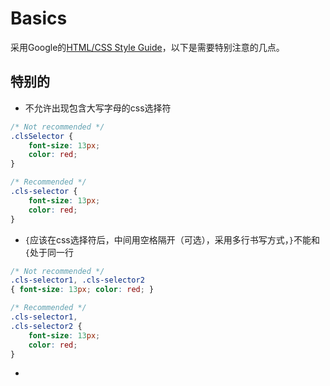 # Basics
采用Google的[HTML/CSS Style Guide](http://google-styleguide.googlecode.com/svn/trunk/htmlcssguide.xml)，以下是需要特别注意的几点。

## 特别的
- 不允许出现包含大写字母的css选择符

```css
/* Not recommended */
.clsSelector {
    font-size: 13px;
    color: red;
}
```
```css
/* Recommended */
.cls-selector {
    font-size: 13px;
    color: red;
}
```

- `{`应该在css选择符后，中间用空格隔开（可选），采用多行书写方式，`}`不能和`{`处于同一行

```css
/* Not recommended */
.cls-selector1, .cls-selector2
{ font-size: 13px; color: red; }
```
```css
/* Recommended */
.cls-selector1,
.cls-selector2 {
    font-size: 13px;
    color: red;
}
```

-
